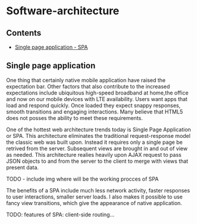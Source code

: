 # Software-architecture

## Contents
- [Single page application - SPA](#Single-page-application)


## Single page application

One thing that certainly native mobile application have raised the expectation bar. Other factors that also contribute to the increased expectations include ubiquitous high-speed broadband at home,the office and now on our mobile devices with LTE availability. Users want apps that load and respond quickly. Once loaded they expect snappy responses, smooth transitions and engaging interactions. Many believe that HTML5 does not posses the ability to meet these requirements.

One of the hottest web architecture trends today is Single Page Application or SPA. This architecture eliminates the traditional request-response model the classic web was built upon. Instead it requires only a single page be retrived from the server. Subsequent views are brought in and out of view as needed.
This architecture realies heavily upon AJAX request to pass JSON objects to and from the server to the client to merge with views that present data.

TODO - include img where will be the working procces of SPA

The benefits of a SPA include much less network activity, faster responses to user interactions, smaller server loads. I also makes it possible to use fancy view transitions, which give the appearance of native application.

TODO: features of SPA: client-side routing...



